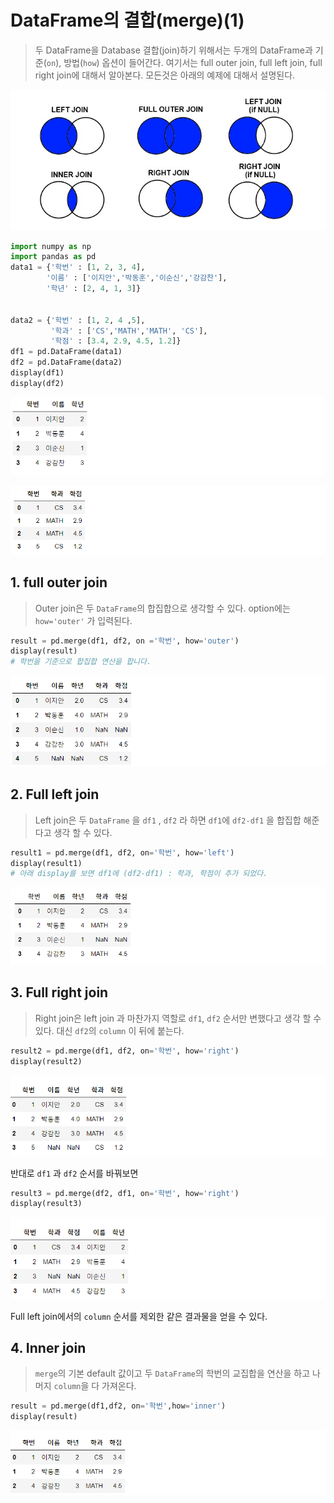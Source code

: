 # DataFrame의 결합(merge)(1)

>두 DataFrame을 Database 결합(join)하기 위해서는 두개의 DataFrame과 기준(`on`), 방법(`how`) 옵션이 들어간다. 여기서는 full outer join, full left join, full right join에 대해서 알아본다. 모든것은 아래의 예제에 대해서 설명된다.

![image-20200915024044786](markdown-images/image-20200915024044786.png)

```python
import numpy as np
import pandas as pd 
data1 = {'학번' : [1, 2, 3, 4],
        '이름' : ['이지안','박동훈','이순신','강감찬'],
        '학년' : [2, 4, 1, 3]}


data2 = {'학번' : [1, 2, 4 ,5],
         '학과' : ['CS','MATH','MATH', 'CS'],
         '학점' : [3.4, 2.9, 4.5, 1.2]}
df1 = pd.DataFrame(data1)
df2 = pd.DataFrame(data2)
display(df1)
display(df2)
```

![image-20200915022613912](markdown-images/image-20200915022613912.png)

![image-20200915022626320](markdown-images/image-20200915022626320.png)



## 1. full outer join

> Outer join은 두 `DataFrame`의 합집합으로 생각할 수 있다. option에는 `how='outer'` 가 입력된다.

```python
result = pd.merge(df1, df2, on ='학번', how='outer')
display(result)
# 학번을 기준으로 합집합 연산을 합니다.
```

![image-20200916165858323](markdown-images/image-20200916165858323.png)



## 2. Full left join

> Left join은 두 `DataFrame` 을 `df1` , `df2` 라 하면 `df1`에 `df2-df1` 을 합집합 해준다고 생각 할 수 있다.

```python
result1 = pd.merge(df1, df2, on='학번', how='left')
display(result1)
# 아래 display를 보면 df1에 (df2-df1) : 학과, 학점이 추가 되었다.
```

![image-20200916165832779](markdown-images/image-20200916165832779.png)



## 3. Full right join

> Right join은  left join 과 마찬가지 역할로 `df1`, `df2` 순서만 변했다고 생각 할 수 있다. 대신 `df2`의 `column` 이 뒤에 붙는다.

```python
result2 = pd.merge(df1, df2, on='학번', how='right')
display(result2)
```

![image-20200916170343364](markdown-images/image-20200916170343364.png)

반대로 `df1` 과 `df2` 순서를 바꿔보면

```python
result3 = pd.merge(df2, df1, on='학번', how='right')
display(result3)
```

![image-20200916173630814](markdown-images/image-20200916173630814.png)

Full left join에서의  `column`  순서를 제외한 같은 결과물을 얻을 수 있다.



## 4. Inner join

> `merge`의 기본 default 값이고 두 `DataFrame`의 학번의 교집합을 연산을 하고 나머지 `column`을 다 가져온다.

```python
result = pd.merge(df1,df2, on='학번',how='inner')
display(result)
```

![image-20200916215027731](markdown-images/image-20200916215027731.png)